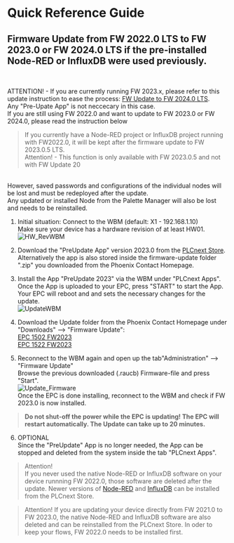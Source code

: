 # Quick Reference Guide<br>

## Firmware Update from FW 2022.0 LTS to FW 2023.0 or FW 2024.0 LTS if the pre-installed Node-RED or InfluxDB were used previously.
<br>

ATTENTION! - If you are currently running FW 2023.x, please refer to this update instruction to ease the process: [FW Update to FW 2024.0 LTS](/FW_2023/Configuration/01_UpdateInstruction23.md). <BR>
Any "Pre-Upate App" is not neccecary in this case. <BR>
If you are still using FW 2022.0 and want to update to FW 2023.0 or FW 2024.0, please read the instruction below <BR>

>If you currently have a Node-RED project or InfluxDB project running with FW2022.0, it will be kept after the firmware update to FW 2023.0.5 LTS. <br> 
Attention! - This function is only available with FW 2023.0.5 and not with FW Update 20 
<BR>
However, saved passwords and configurations of the individual nodes will be lost and must be redeployed after the update. <br> Any updated or installed Node from the Palette Manager will also be lost and needs to be reinstalled.

1. Initial situation: Connect to the WBM (default: X1 - 192.168.1.10) <br>
Make sure your device has a hardware revision of at least HW01. <br>
![HW_RevWBM](/FW_2022/images/Update_Ausgangslage.JPG) <br>

2. Download the "PreUpdate App" version 2023.0 from the [PLCnext Store](https://www.plcnextstore.com/permalinks/apps/latest/60002172000536). Alternatively the app is also stored inside the firmware-update folder ".zip" you downloaded from the Phoenix Contact Homepage. <br>
   
3. Install the App "PreUpdate 2023" via the WBM under "PLCnext Apps". <br>
Once the App is uploaded to your EPC, press "START" to start the App. <br>
Your EPC will reboot and and sets the necessary changes for the update. <BR>
![UpdateWBM](/FW_2023/images/Pre-Update_App2023.jpg) <br>

4. Download the Update folder from the Phoenix Contact Homepage under "Downloads" --> "Firmware Update": <br> [EPC 1502 FW2023](https://www.phoenixcontact.com/product/1185416) <br>
[EPC 1522 FW2023](https://www.phoenixcontact.com/product/1185423) <BR>



5. Reconnect to the WBM again and open up the tab"Administration" --> "Firmware Update" <br>
Browse the previous downloaded (.raucb) Firmware-file and press "Start". <br>
![Update_Firmware](/FW_2023/images/Update_Firmware23.jpg) <br>
Once the EPC is done installing, reconnect to the WBM and check if FW 2023.0 is now installed. <br>

> **Do not shut-off the power while the EPC is updating! The EPC will restart automatically. The Update can take up to 20 minutes.**

6. OPTIONAL <br>
Since the "PreUpdate" App is no longer needed, the App can be stopped and deleted from the system inside the tab "PLCnext Apps". 



> Attention! <br>If you never used the native Node-RED or InfluxDB software on your device runnning FW 2022.0, those software are deleted after the update. Newer versions of [Node-RED](https://www.plcnextstore.com/permalinks/apps/latest/60002172000676) and [InfluxDB](https://www.plcnextstore.com/permalinks/apps/latest/60002172000677) can be installed from the PLCnext Store. <br>

>Attention! 
If you are updating your device directly from FW 2021.0 to FW 2023.0,
the native Node-RED and InfluxDB software are also deleted and can be reinstalled from the PLCnext Store. In oder to keep your flows, FW 2022.0 needs to be installed first.
